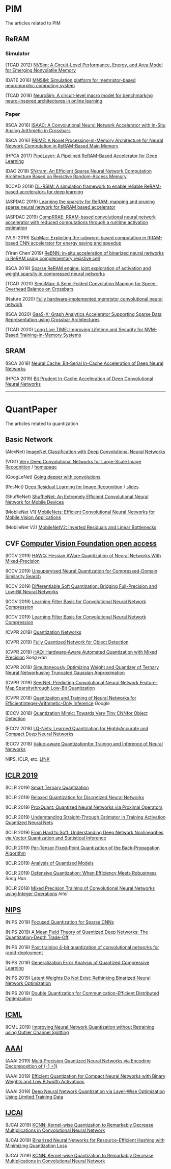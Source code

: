 # PIM
The articles related to PIM
## ReRAM
### Simulator
(TCAD 2012) [NVSim: A Circuit-Level Performance, Energy, and Area Model for Emerging Nonvolatile Memory](https://seal.ece.ucsb.edu/sites/default/files/publications/2012-NVsim-TCAD.pdf)

(DATE 2016) [MNSIM: Simulation platform for memristor-based neuromorphic computing system](https://seal.ece.ucsb.edu/sites/default/files/publications/07459356.pdf)

(TCAD 2018) [NeuroSim: A circuit-level macro model for benchmarking neuro-inspired architectures in online learning](https://asu.pure.elsevier.com/en/publications/neurosim-a-circuit-level-macro-model-for-benchmarking-neuro-inspi)

### Paper
(ISCA 2016) [ISAAC: A Convolutional Neural Network Accelerator with In-Situ Analog Arithmetic in Crossbars](https://ieeexplore.ieee.org/stamp/stamp.jsp?tp=&arnumber=7551379)

(ISCA 2016) [PRIME: A Novel Processing-in-Memory Architecture for Neural Network Computation in ReRAM-Based Main Memory](https://seal.ece.ucsb.edu/sites/default/files/publications/prime_isca_2016.pdf)

(HPCA 2017) [PipeLayer: A Pipelined ReRAM-Based Accelerator for Deep Learning](https://ieeexplore.ieee.org/stamp/stamp.jsp?tp=&arnumber=7920854)

(DAC 2018) [SNrram: An Efficient Sparse Neural Network Computation Architecture Based on Resistive Random-Access Memory](https://seal.ece.ucsb.edu/sites/default/files/publications/a106-wang_0.pdf)

(ICCAD 2018) [DL-RSIM: A simulation framework to enable reliable ReRAM-based accelerators for deep learning](https://ieeexplore.ieee.org/stamp/stamp.jsp?tp=&arnumber=8587661)

(ASPDAC 2019) [Learning the sparsity for ReRAM: mapping and pruning sparse neural network for ReRAM based accelerator](https://seal.ece.ucsb.edu/sites/default/files/publications/p639-lin.pdf)

(ASPDAC 2019) [CompRRAE: RRAM-based convolutional neural network accelerator with reduced computations through a runtime activation estimation](https://dl.acm.org/doi/10.1145/3287624.3287640)

(VLSI 2019) [SubMac: Exploiting the subword-based computation in RRAM-based CNN accelerator for energy saving and speedup](https://www.sciencedirect.com/science/article/pii/S0167926019301786)

(Yiran Chen'2019) [ReBNN: in-situ acceleration of binarized neural networks in ReRAM using complementary resistive cell](https://link.springer.com/content/pdf/10.1007/s42514-019-00014-8.pdf)

(ISCA 2019) [Sparse ReRAM engine: joint exploration of activation and weight sparsity in compressed neural networks](https://dl.acm.org/doi/pdf/10.1145/3307650.3322271)

(TCAD 2020) [SemiMap: A Semi-Folded Convolution Mapping for Speed-Overhead Balance on Crossbars](https://seal.ece.ucsb.edu/sites/default/files/publications/tcad-2019-lei.pdf)

(Nature 2020) [Fully hardware-implemented memristor convolutional neural network](https://www.nature.com/articles/s41586-020-1942-4.pdf)

(ISCA 2020) [GaaS-X: Graph Analytics Accelerator Supporting Sparse Data Representation using Crossbar Architectures](https://conferences.computer.org/isca/pdfs/ISCA2020-4QlDegUf3fKiwUXfV0KdCm/466100a433/466100a433.pdf)

(TCAD 2020) [Long Live TIME: Improving Lifetime and Security for NVM-Based Training-in-Memory Systems](https://nicsefc.ee.tsinghua.edu.cn/media/publications/2020/IEEE%20TCAD_302_yrurbfj.pdf)

## SRAM
(ISCA 2018) [Neural Cache: Bit-Serial In-Cache Acceleration of Deep Neural Networks](https://dl.acm.org/doi/pdf/10.1109/ISCA.2018.00040)

(HPCA 2019) [Bit Prudent In-Cache Acceleration of Deep Convolutional Neural Networks](https://ieeexplore.ieee.org/document/8675204)
*** 
# QuantPaper
The articles related to quantization
## Basic Network
(AlexNet) [ImageNet Classification with Deep Convolutional Neural Networks](http://www.cs.toronto.edu/~fritz/absps/imagenet.pdf) 

(VGG) [Very Deep Convolutional Networks for Large-Scale Image Recognition](https://arxiv.org/abs/1409.1556) / [homepage](http://www.robots.ox.ac.uk/~vgg/research/very_deep/)

(GoogLeNet) [Going deeper with convolutions](https://arxiv.org/pdf/1409.4842.pdf)

(ResNet) [Deep Residual Learning for Image Recognition](http://arxiv.org/abs/1512.03385) / [slides](http://kaiminghe.com/cvpr16resnet/cvpr2016_deep_residual_learning_kaiminghe.pdf)

(ShuffleNet) [ShuffleNet: An Extremely Efficient Convolutional Neural Network for Mobile Devices](https://arxiv.org/abs/1707.01083)

(MobileNet V1) [MobileNets: Efficient Convolutional Neural Networks for Mobile Vision Applications](https://arxiv.org/pdf/1704.04861.pdf) 

(MobileNet V2) [MobileNetV2: Inverted Residuals and Linear Bottlenecks](http://openaccess.thecvf.com/content_cvpr_2018/papers/Sandler_MobileNetV2_Inverted_Residuals_CVPR_2018_paper.pdf)


## CVF [Computer Vision Foundation open access](http://openaccess.thecvf.com/menu.py)

(ICCV 2019) [HAWQ: Hessian AWare Quantization of Neural Networks With Mixed-Precision](http://openaccess.thecvf.com/content_ICCV_2019/papers/Dong_HAWQ_Hessian_AWare_Quantization_of_Neural_Networks_With_Mixed-Precision_ICCV_2019_paper.pdf) 

(ICCV 2019) [Unsupervised Neural Quantization for Compressed-Domain Similarity Search](http://openaccess.thecvf.com/content_ICCV_2019/papers/Morozov_Unsupervised_Neural_Quantization_for_Compressed-Domain_Similarity_Search_ICCV_2019_paper.pdf)

(ICCV 2019) [Differentiable Soft Quantization: Bridging Full-Precision and Low-Bit Neural Networks](http://openaccess.thecvf.com/content_ICCV_2019/papers/Gong_Differentiable_Soft_Quantization_Bridging_Full-Precision_and_Low-Bit_Neural_Networks_ICCV_2019_paper.pdf)

(ICCV 2019) [Learning Filter Basis for Convolutional Neural Network Compression](http://openaccess.thecvf.com/content_ICCV_2019/papers/Li_Learning_Filter_Basis_for_Convolutional_Neural_Network_Compression_ICCV_2019_paper.pdf)

(ICCV 2019) [Learning Filter Basis for Convolutional Neural Network Compression](http://openaccess.thecvf.com/content_ICCV_2019/papers/Li_Learning_Filter_Basis_for_Convolutional_Neural_Network_Compression_ICCV_2019_paper.pdf)

(CVPR 2019) [Quantization Networks](http://openaccess.thecvf.com/content_CVPR_2019/papers/Yang_Quantization_Networks_CVPR_2019_paper.pdf)


(CVPR 2019) [Fully Quantized Network for Object Detection](http://openaccess.thecvf.com/content_CVPR_2019/papers/Li_Fully_Quantized_Network_for_Object_Detection_CVPR_2019_paper.pdf)


(CVPR 2019) [HAQ: Hardware-Aware Automated Quantization with Mixed Precision](http://openaccess.thecvf.com/content_CVPR_2019/papers/Wang_HAQ_Hardware-Aware_Automated_Quantization_With_Mixed_Precision_CVPR_2019_paper.pdf) *Song Han* 


(CVPR 2019) [Simultaneously Optimizing Weight and Quantizer of Ternary Neural Networkusing Truncated Gaussian Approximation](http://openaccess.thecvf.com/content_CVPR_2019/papers/He_Simultaneously_Optimizing_Weight_and_Quantizer_of_Ternary_Neural_Network_Using_CVPR_2019_paper.pdf)


(CVPR 2019) [SeerNet: Predicting Convolutional Neural Network Feature-Map Sparsitythrough Low-Bit Quantization](http://openaccess.thecvf.com/content_CVPR_2019/papers/Cao_SeerNet_Predicting_Convolutional_Neural_Network_Feature-Map_Sparsity_Through_Low-Bit_Quantization_CVPR_2019_paper.pdf)

(CVPR 2018) [Quantization and Training of Neural Networks for EfficientInteger-Arithmetic-Only Inference](http://openaccess.thecvf.com/content_cvpr_2018/html/Jacob_Quantization_and_Training_CVPR_2018_paper.html)  *Google* 

(ECCV 2018) [Quantization Mimic: Towards Very Tiny CNNfor Object Detection](http://openaccess.thecvf.com/content_ECCV_2018/papers/Yi_Wei_Quantization_Mimic_Towards_ECCV_2018_paper.pdf)

(ECCV 2018) [LQ-Nets: Learned Quantization for HighlyAccurate and Compact Deep Neural Networks](http://openaccess.thecvf.com/content_ECCV_2018/papers/Dongqing_Zhang_Optimized_Quantization_for_ECCV_2018_paper.pdf) 

(ECCV 2018) [Value-aware Quantizationfor Training and Inference of Neural Networks](http://openaccess.thecvf.com/content_ECCV_2018/papers/Eunhyeok_Park_Value-aware_Quantization_for_ECCV_2018_paper.pdf)

NIPS, ICLR, etc. [LINK](https://openreview.net/)

## [ICLR 2019](https://openreview.net/group?id=ICLR.cc/2019/Conference)
(ICLR 2019) [Smart Ternary Quantization](https://openreview.net/pdf?id=SyxhaxBKPS)

(ICLR 2019) [Relaxed Quantization for Discretized Neural Networks](https://openreview.net/pdf?id=HkxjYoCqKX)

(ICLR 2019) [ProxQuant: Quantized Neural Networks via Proximal Operators](https://openreview.net/pdf?id=HyzMyhCcK7) 

(ICLR 2019) [Understanding Straight-Through Estimator in Training Activation Quantized Neural Nets](https://openreview.net/pdf?id=Skh4jRcKQ)

(ICLR 2019) [From Hard to Soft: Understanding Deep Network Nonlinearities via Vector Quantization and Statistical Inference](https://openreview.net/pdf?id=Syxt2jC5FX)

(ICLR 2019) [Per-Tensor Fixed-Point Quantization of the Back-Propagation Algorithm](https://openreview.net/pdf?id=rkxaNjA9Ym)

(ICLR 2019) [Analysis of Quantized Models](https://openreview.net/pdf?id=ryM_IoAqYX)

(ICLR 2019) [Defensive Quantization: When Efficiency Meets Robustness](https://openreview.net/pdf?id=ryetZ20ctX) *Song Han*

(ICLR 2018) [Mixed Precision Training of Convolutional Neural Networks using Integer Operations](https://openreview.net/pdf?id=H135uzZ0-)  *Intel* 

## [NIPS](http://papers.nips.cc/)

(NIPS 2019) [Focused Quantization for Sparse CNNs](http://papers.nips.cc/paper/8796-focused-quantization-for-sparse-cnns.pdf)

(NIPS 2019) [A Mean Field Theory of Quantized Deep Networks: The Quantization-Depth Trade-Off](http://papers.nips.cc/paper/8926-a-mean-field-theory-of-quantized-deep-networks-the-quantization-depth-trade-off.pdf)

(NIPS 2019) [Post training 4-bit quantization of convolutional networks for rapid-deployment](http://papers.nips.cc/paper/9008-post-training-4-bit-quantization-of-convolutional-networks-for-rapid-deployment.pdf)

(NIPS 2019) [Generalization Error Analysis of Quantized Compressive Learning](http://papers.nips.cc/paper/9651-generalization-error-analysis-of-quantized-compressive-learning.pdf)

(NIPS 2019) [Latent Weights Do Not Exist: Rethinking Binarized Neural Network Optimization](http://papers.nips.cc/paper/8971-latent-weights-do-not-exist-rethinking-binarized-neural-network-optimization.pdf) 

(NIPS 2019) [Double Quantization for Communication-Efficient Distributed Optimization](http://papers.nips.cc/paper/8694-double-quantization-for-communication-efficient-distributed-optimization.pdf)


## [ICML](http://proceedings.mlr.press/v97/)
(ICML 2019) [Improving Neural Network Quantization without Retraining using Outlier Channel Splitting](http://proceedings.mlr.press/v97/zhao19c/zhao19c.pdf)

## [AAAI](https://dblp.uni-trier.de/db/conf/aaai/aaai2019.html)
(AAAI 2019) [Multi‐Precision  Quantized  Neural  Networks  via  Encoding  Decomposition  of  {-1,+1}](https://aaai.org/ojs/index.php/AAAI/article/view/4434)

(AAAI 2019) [Efficient  Quantization  for  Compact  Neural  Networks  with  Binary  Weights  and  Low  Bitwidth  Activations](https://aaai.org/ojs/index.php/AAAI/article/view/4273)

(AAAI 2019) [Deep Neural Network Quantization via Layer-Wise Optimization Using Limited Training Data](https://aaai.org/ojs/index.php/AAAI/article/view/4206)

## [IJCAI](https://dblp.uni-trier.de/db/conf/ijcai/ijcai2019.html)
(IJCAI 2019) [KCNN: Kernel-wise Quantization to Remarkably Decrease Multiplications in Convolutional Neural Network](https://www.ijcai.org/proceedings/2019/128)

(IJCAI 2019) [Binarized Neural Networks for Resource-Efficient Hashing with Minimizing Quantization Loss](https://www.ijcai.org/proceedings/2019/145)

(IJCAI 2019) [ KCNN: Kernel-wise Quantization to Remarkably Decrease Multiplications in Convolutional Neural Network](https://www.ijcai.org/proceedings/2019/588)

